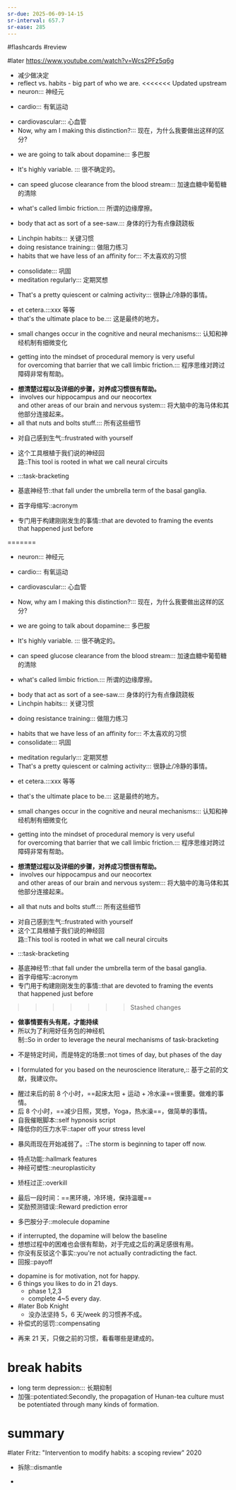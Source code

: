 ```yaml
---
sr-due: 2025-06-09-14-15
sr-interval: 657.7
sr-ease: 285
---
```


#flashcards 
#review

#later https://www.youtube.com/watch?v=Wcs2PFz5q6g
- 减少做决定
- reflect  vs. habits - big part of who we are.
<<<<<<< Updated upstream
- neuron::: 神经元
<!--SR:!2023-12-25,3,259!2023-12-25,3,259-->
- cardio::: 有氧运动
<!--SR:!2023-12-25,3,259!2000-01-01,1,250-->
- cardiovascular::: 心血管 <!--SR:!2024-05-03-10-44,191,190!2023-11-11-04-22,16.6,130-->
- Now, why am I making this distinction?::: 现在，为什么我要做出这样的区分?
<!--SR:!2024-05-05,296,250!2023-12-25,3,259-->
- we are going to talk about dopamine::: 多巴胺
<!--SR:!2024-04-16,277,250!2023-12-25,3,259-->
- It's highly variable. ::: 很不确定的。
<!--SR:!2023-12-25,3,259!2023-12-25,3,259-->
- can speed glucose clearance from the blood stream::: 加速血糖中葡萄糖的清除
<!--SR:!2024-01-01,10,257!2023-12-25,3,259-->
- what's called limbic friction.::: 所谓的边缘摩擦。
<!--SR:!2024-05-11,302,250!2023-12-25,3,259-->
- body that act as sort of a see-saw.::: 身体的行为有点像跷跷板
<!--SR:!2023-12-25,3,259!2000-01-01,1,250-->
- Linchpin habits::: 关键习惯 <!--SR:!2024-04-25-15-50,286,245!2024-01-07-19-53,60,145-->
- doing resistance training::: 做阻力练习 <!--SR:!2024-06-15-03-32,321.5,250!2024-02-12-06-13,212.6,225-->
- habits that we have less of an affinity for::: 不太喜欢的习惯
<!--SR:!2023-12-25,3,259!2023-12-25,3,259-->
- consolidate::: 巩固 <!--SR:!2023-12-02-08-41,140.7,210!2024-05-31-08-39,321.7,265-->
- meditation regularly::: 定期冥想
<!--SR:!2024-11-14,428,265!2023-12-25,3,259-->
- That's a pretty quiescent or calming activity::: 很静止/冷静的事情。
<!--SR:!2023-12-25,3,259!2023-12-25,3,259-->
- et cetera.:::xxx 等等 <!--SR:!2024-04-12-20-39,273.2,245!2024-03-18-06-14,247.6,225-->
- that's the ultimate place to be.::: 这是最终的地方。
<!--SR:!2023-12-25,3,259!2023-12-25,3,259-->
- small changes occur in the cognitive and neural mechanisms::: 认知和神经机制有细微变化
<!--SR:!2023-12-25,3,259!2023-12-25,3,259-->
- getting into the mindset of procedural memory is very useful for overcoming that barrier that we call limbic friction.::: 程序思维对跨过障碍非常有帮助。
<!--SR:!2025-05-01,499,250!2023-12-25,3,259-->
- **想清楚过程以及详细的步骤，对养成习惯很有帮助。**
-  involves our hippocampus and our neocortex and other areas of our brain and nervous system::: 将大脑中的海马体和其他部分连接起来。 <!--SR:!2024-02-23-08-36,223.7,210!2024-06-09-17-23,246.2,185-->
- all that nuts and bolts stuff.::: 所有这些细节
<!--SR:!2023-12-25,3,259!2023-12-25,3,259-->
- 对自己感到生气::frustrated with yourself
<!--SR:!2024-01-01,10,257-->
- 这个工具根植于我们说的神经回路::This tool is rooted in what we call neural circuits
<!--SR:!2023-12-25,3,259-->
- :::task-bracketing
<!--SR:!2024-06-03,325,272!2024-01-01,10,257-->
- 基底神经节::that fall under the umbrella term of the basal ganglia.
<!--SR:!2023-12-25,3,259-->
- 首字母缩写::acronym
<!--SR:!2023-12-25,3,259-->
- 专门用于构建刚刚发生的事情::that are devoted to framing the events that happened just before
<!--SR:!2023-12-25,3,259-->
=======
- neuron::: 神经元
<!--SR:!2023-12-25,3,259!2023-12-25,3,259-->
- cardio::: 有氧运动
<!--SR:!2023-12-25,3,259!2023-12-25,3,259-->
- cardiovascular::: 心血管
<!--SR:!2024-02-10,211,210!2023-12-25,3,259-->
- Now, why am I making this distinction?::: 现在，为什么我要做出这样的区分?
<!--SR:!2024-04-09,270,250!2023-12-25,3,259-->
- we are going to talk about dopamine::: 多巴胺
<!--SR:!2023-12-25,3,259!2023-12-25,3,259-->
- It's highly variable. ::: 很不确定的。
<!--SR:!2023-12-25,3,259!2023-12-25,3,259-->
- can speed glucose clearance from the blood stream::: 加速血糖中葡萄糖的清除
<!--SR:!2000-01-01,1,250!2023-12-25,3,259-->
- what's called limbic friction.::: 所谓的边缘摩擦。
<!--SR:!2024-02-02,203,205!2023-12-25,3,259-->
- body that act as sort of a see-saw.::: 身体的行为有点像跷跷板 <!--SR:!2024-04-11-13-26,271.9,245!2024-03-01-03-51,230.5,225-->
- Linchpin habits::: 关键习惯
<!--SR:!2000-01-01,1,250!2023-12-25,3,259-->
- doing resistance training::: 做阻力练习
<!--SR:!2023-12-25,3,259!2023-12-25,3,259-->
- habits that we have less of an affinity for::: 不太喜欢的习惯 <!--SR:!2024-04-15-16-09,276,250!2024-04-10-22-17,154.1,130-->
- consolidate::: 巩固
<!--SR:!2023-12-25,3,259!2023-12-25,3,259-->
- meditation regularly::: 定期冥想 <!--SR:!2024-04-16-13-29,276.9,265!2024-02-25-18-13,226.1,225-->
- That's a pretty quiescent or calming activity::: 很静止/冷静的事情。
<!--SR:!2023-12-25,3,259!2023-12-25,3,259-->
- et cetera.:::xxx 等等
<!--SR:!2024-04-02,263,245!2023-12-25,3,259-->
- that's the ultimate place to be.::: 这是最终的地方。
<!--SR:!2000-01-01,1,250!2023-12-25,3,259-->
- small changes occur in the cognitive and neural mechanisms::: 认知和神经机制有细微变化
<!--SR:!2024-02-04,205,205!2023-12-25,3,259-->
- getting into the mindset of procedural memory is very useful for overcoming that barrier that we call limbic friction.::: 程序思维对跨过障碍非常有帮助。
<!--SR:!2000-01-01,1,250!2023-12-25,3,259-->
- **想清楚过程以及详细的步骤，对养成习惯很有帮助。**
-  involves our hippocampus and our neocortex and other areas of our brain and nervous system::: 将大脑中的海马体和其他部分连接起来。
<!--SR:!2023-12-25,3,259!2023-12-25,3,259-->
- all that nuts and bolts stuff.::: 所有这些细节
<!--SR:!2023-12-25,3,259!2000-01-01,1,250-->
- 对自己感到生气::frustrated with yourself <!--SR:!2024-01-19-15-49,189,192-->
- 这个工具根植于我们说的神经回路::This tool is rooted in what we call neural circuits
<!--SR:!2023-12-25,3,259-->
- :::task-bracketing
<!--SR:!2023-12-31,9,257!2000-01-01,1,250-->
- 基底神经节::that fall under the umbrella term of the basal ganglia. <!--SR:!2023-12-19-03-50,157.5,172-->
- 首字母缩写::acronym <!--SR:!2023-12-06-20-37,145.2,152-->
- 专门用于构建刚刚发生的事情::that are devoted to framing the events that happened just before
<!--SR:!2023-12-25,3,259-->
>>>>>>> Stashed changes
- **做事情要有头有尾，才能持续**
- 所以为了利用好任务包的神经机制::So in order to leverage the neural mechanisms of task-bracketing
<!--SR:!2023-12-25,3,259-->
- 不是特定时间，而是特定的场景::not times of day, but phases of the day
<!--SR:!2023-12-25,3,259-->
- I formulated for you based on the neuroscience literature,:: 基于之前的文献，我建议你。
<!--SR:!2023-12-25,3,259-->
- 醒过来后的前 8 个小时，==起床太阳 + 运动 + 冷水澡==很重要。做难的事情。
- 后 8 个小时，==减少日照，冥想，Yoga，热水澡==，做简单的事情。
- 自我催眠脚本::self hypnosis script <!--SR:!2024-01-29-16-40,114.2,130-->
- 降低你的压力水平::taper off your stress level
<!--SR:!2023-12-25,3,259-->
- 暴风雨现在开始减弱了。::The storm is beginning to taper off now.
<!--SR:!2023-12-25,3,259-->
- 特点功能::hallmark features <!--SR:!2023-11-16-07-12,12.8,130-->
- 神经可塑性::neuroplasticity
<!--SR:!2023-12-25,3,259-->
- 矫枉过正::overkill
<!--SR:!2024-04-10,113,152-->
- 最后一段时间：==黑环境，冷环境，保持温暖==
- 奖励预测错误::Reward prediction error
<!--SR:!2023-12-25,3,259-->
- 多巴胺分子::molecule dopamine
<!--SR:!2023-12-25,3,259-->
- if interrupted, the dopamine will below the baseline
- 想想过程中的困难也会很有帮助，对于完成之后的满足感很有用。
- 你没有反驳这个事实::you're not actually contradicting the fact. <!--SR:!2024-03-31-09-50,148.9,147-->
- 回报::payoff
<!--SR:!2024-03-03,75,147-->
- dopamine is for motivation, not for happy.
- 6 things you likes to do in 21 days.
	- phase 1,2,3
	- complete 4~5 every day.
- #later Bob Knight
	- 没办法坚持 5，6 天/week 的习惯养不成。
- 补偿式的惩罚::compensating
<!--SR:!2023-12-25,3,259-->
- 再来 21 天，只做之前的习惯，看看哪些是建成的。
# break habits
- long term depression::: 长期抑制 <!--SR:!2024-04-05-13-28,265.9,227!2024-04-07-01-26,267.4,227-->
- 加强::potentiated:Secondly, the propagation of Hunan-tea culture must be potentiated through many kinds of formation.  <!--SR:!2023-12-31-00-01,57.5,147-->

# summary
#later Fritz: "Intervention to modify habits: a scoping review"      2020


- 拆除::dismantle
<!--SR:!2023-12-27,5,237-->
- 


